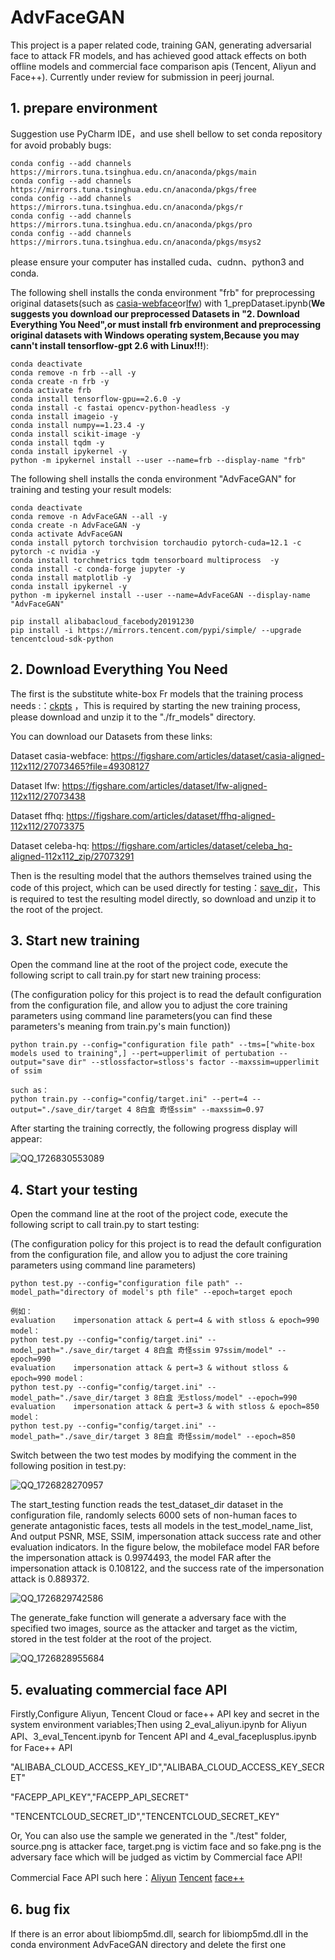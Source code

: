 ﻿# AdvFaceGAN
This project is a paper related code, training  GAN, generating adversarial face to attack FR models, and has achieved good attack effects on both offline models and commercial face comparison apis (Tencent, Aliyun and Face++). Currently under review for submission in peerj journal.

## 1. prepare environment

Suggestion use PyCharm IDE，and use shell bellow to set conda repository for avoid probably bugs:

```shell
conda config --add channels https://mirrors.tuna.tsinghua.edu.cn/anaconda/pkgs/main
conda config --add channels https://mirrors.tuna.tsinghua.edu.cn/anaconda/pkgs/free
conda config --add channels https://mirrors.tuna.tsinghua.edu.cn/anaconda/pkgs/r
conda config --add channels https://mirrors.tuna.tsinghua.edu.cn/anaconda/pkgs/pro
conda config --add channels https://mirrors.tuna.tsinghua.edu.cn/anaconda/pkgs/msys2
```

please ensure your computer has installed cuda、cudnn、python3 and conda.

The following shell installs the conda environment "frb" for preprocessing original datasets(such as [casia-webface](https://www.kaggle.com/datasets/ntl0601/casia-webface)or[lfw](http://vis-www.cs.umass.edu/lfw/lfw-deepfunneled.tgz)) with 1_prepDataset.ipynb(**We suggests you download our preprocessed Datasets in "2. Download Everything You Need",or must install frb environment and preprocessing original datasets with Windows operating system,Because you may cann't install tensorflow-gpt 2.6 with Linux!!!**):

```shell
conda deactivate
conda remove -n frb --all -y
conda create -n frb -y
conda activate frb
conda install tensorflow-gpu==2.6.0 -y
conda install -c fastai opencv-python-headless -y
conda install imageio -y
conda install numpy==1.23.4 -y
conda install scikit-image -y
conda install tqdm -y
conda install ipykernel -y
python -m ipykernel install --user --name=frb --display-name "frb"
```

The following shell installs the conda environment "AdvFaceGAN" for training and testing your result models:

```shell
conda deactivate
conda remove -n AdvFaceGAN --all -y
conda create -n AdvFaceGAN -y
conda activate AdvFaceGAN
conda install pytorch torchvision torchaudio pytorch-cuda=12.1 -c pytorch -c nvidia -y
conda install torchmetrics tqdm tensorboard multiprocess  -y
conda install -c conda-forge jupyter -y
conda install matplotlib -y
conda install ipykernel -y
python -m ipykernel install --user --name=AdvFaceGAN --display-name "AdvFaceGAN"

pip install alibabacloud_facebody20191230
pip install -i https://mirrors.tencent.com/pypi/simple/ --upgrade tencentcloud-sdk-python
```

## 2. Download Everything You Need

The first is the substitute white-box Fr models that the training process needs :：[ckpts](https://drive.google.com/file/d/1l7tvppBVQfp2ZPiq-EYQ59bMtMaajTA3/view?usp=drive_link) ，This is required by starting the new training process, please download and unzip it to the "./fr_models" directory.

You can download our Datasets from these links:

Dataset casia-webface: https://figshare.com/articles/dataset/casia-aligned-112x112/27073465?file=49308127

Dataset lfw: https://figshare.com/articles/dataset/lfw-aligned-112x112/27073438

Dataset ffhq: https://figshare.com/articles/dataset/ffhq-aligned-112x112/27073375

Dataset celeba-hq: https://figshare.com/articles/dataset/celeba_hq-aligned-112x112_zip/27073291

Then is the resulting model that the authors themselves trained using the code of this project, which can be used directly for testing：[save_dir](https://drive.google.com/file/d/1izxC23w_2beu7C-MF08uiwid_Bkb60bQ/view?usp=drive_link)，This is required to test the resulting model directly, so download and unzip it to the root of the project.

## 3. Start new training

Open the command line at the root of the project code, execute the following script to call train.py for start new training process:

(The configuration policy for this project is to read the default configuration from the configuration file, and allow you to adjust the core training parameters using command line parameters(you can find these parameters's meaning from train.py's main function))

```
python train.py --config="configuration file path" --tms=["white-box models used to training",] --pert=upperlimit of pertubation --output="save dir" --stlossfactor=stloss's factor --maxssim=upperlimit of ssim

such as：
python train.py --config="config/target.ini" --pert=4 --output="./save_dir/target 4 8白盒 奇怪ssim" --maxssim=0.97

```

After starting the training correctly, the following progress display will appear:

![QQ_1726830553089](https://github.com/user-attachments/assets/3e562e5f-7a65-41ee-8204-04c492366a6e)

## 4. Start your testing

Open the command line at the root of the project code, execute the following script to call train.py to start testing:

(The configuration policy for this project is to read the default configuration from the configuration file, and allow you to adjust the core training parameters using command line parameters)

```
python test.py --config="configuration file path" --model_path="directory of model's pth file" --epoch=target epoch

例如：
evaluation    impersonation attack & pert=4 & with stloss & epoch=990 model：
python test.py --config="config/target.ini" --model_path="./save_dir/target 4 8白盒 奇怪ssim 97ssim/model" --epoch=990
evaluation    impersonation attack & pert=3 & without stloss & epoch=990 model：
python test.py --config="config/target.ini" --model_path="./save_dir/target 3 8白盒 无stloss/model" --epoch=990
evaluation    impersonation attack & pert=3 & with stloss & epoch=850 model：
python test.py --config="config/target.ini" --model_path="./save_dir/target 3 8白盒 奇怪ssim/model" --epoch=850
```



Switch between the two test modes by modifying the comment in the following position in test.py:

![QQ_1726828270957](https://github.com/user-attachments/assets/34a6bad2-a478-46dc-916c-d119da82859f)

The start_testing function reads the test_dataset_dir dataset in the configuration file, randomly selects 6000 sets of non-human faces to generate antagonistic faces, tests all models in the test_model_name_list, And output PSNR, MSE, SSIM, impersonation attack success rate and other evaluation indicators. In the figure below, the mobileface model FAR before the impersonation attack is 0.9974493, the model FAR after the impersonation attack is 0.108122, and the success rate of the impersonation attack is 0.889372.

![QQ_1726829742586](https://github.com/user-attachments/assets/c5ad22bc-db7e-47da-a0fc-c1ef6d99a61f)

The generate_fake function will generate a adversary face with the specified two images, source as the attacker and target as the victim, stored in the test folder at the root of the project.

![QQ_1726828955684](https://github.com/user-attachments/assets/c7c9e30a-8afd-4869-a2d1-18a2b0fe07e9)

## 5. evaluating commercial face API

Firstly,Configure Aliyun, Tencent Cloud or face++ API key and secret in the system environment variables;Then using 2_eval_aliyun.ipynb for Aliyun API、3_eval_Tencent.ipynb for Tencent API and 4_eval_faceplusplus.ipynb for Face++ API

"ALIBABA_CLOUD_ACCESS_KEY_ID","ALIBABA_CLOUD_ACCESS_KEY_SECRET"

"FACEPP_API_KEY","FACEPP_API_SECRET"

"TENCENTCLOUD_SECRET_ID","TENCENTCLOUD_SECRET_KEY"

Or, You can also use the sample we generated in the "./test" folder, source.png is attacker face, target.png is victim face and so fake.png is the adversary face which will be judged as victim by Commercial face API!

Commercial Face API such here：[Aliyun](https://vision.aliyun.com/experience/detail?spm=a2cvz.27720474.J_9219321920.16.be705d53Ftk66m&tagName=facebody&children=CompareFace) [Tencent](https://cloud.tencent.com/product/facerecognition) [face++](https://www.faceplusplus.com.cn/face-comparing/)

## 6. bug fix

If there is an error about libiomp5md.dll, search for libiomp5md.dll in the conda environment AdvFaceGAN directory and delete the first one
